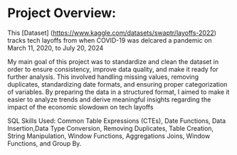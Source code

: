 # Project Overview:

This [Dataset] (https://www.kaggle.com/datasets/swaptr/layoffs-2022) tracks tech layoffs from when COVID-19 was delcared a pandemic on March 11, 2020, to July 20, 2024

My main goal of this project was to standardize and clean the dataset in order to ensure consistency, improve data quality, and make it ready for further analysis. This involved handling missing values, removing duplicates, standardizing date formats, and ensuring proper categorization of variables. 
By preparing the data in a structured format, I aimed to make it easier to analyze trends and derive meaningful insights regarding the impact of the economic slowdown on tech layoffs

SQL Skills Used: Common Table Expressions (CTEs), Date Functions, Data Insertion,Data Type Conversion, Removing Duplicates, Table Creation, String Manipulation, Window Functions, Aggregations Joins, Window Functions, and Group By.
